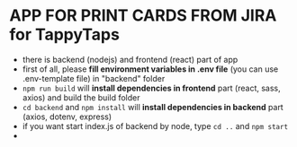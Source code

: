 # APP FOR PRINT CARDS FROM JIRA for TappyTaps

- there is backend (nodejs) and frontend (react) part of app
- first of all, please **fill environment variables in .env file** (you can use .env-template file) in "backend" folder
- `npm run build` will **install dependencies in frontend** part (react, sass, axios) and build the build folder
- `cd backend` and `npm install` will **install dependencies in backend** part (axios, dotenv, express)
- if you want start index.js of backend by node, type `cd ..` and `npm start`
- 